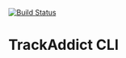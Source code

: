 [![Build Status](https://travis-ci.org/thomasjungblut/trackaddict-cli.svg?branch=master)](https://travis-ci.org/thomasjungblut/trackaddict-cli)
# TrackAddict CLI
